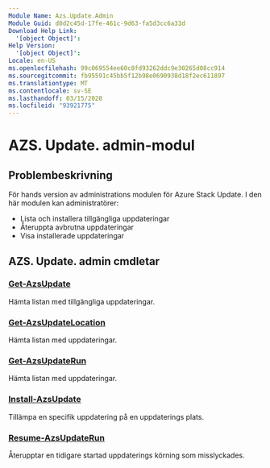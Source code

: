 ```yaml
---
Module Name: Azs.Update.Admin
Module Guid: d0d2c45d-17fe-461c-9d63-fa5d3cc6a33d
Download Help Link:
  '[object Object]': 
Help Version:
  '[object Object]': 
Locale: en-US
ms.openlocfilehash: 99c069554ee60c8fd93262ddc9e30265d08cc914
ms.sourcegitcommit: fb95591c45bb5f12b98e0690938d18f2ec611897
ms.translationtype: MT
ms.contentlocale: sv-SE
ms.lasthandoff: 03/15/2020
ms.locfileid: "93921775"
---
```

# AZS. Update. admin-modul
## Problembeskrivning
För hands version av administrations modulen för Azure Stack Update.  I den här modulen kan administratörer:
- Lista och installera tillgängliga uppdateringar
- Återuppta avbrutna uppdateringar
- Visa installerade uppdateringar

## AZS. Update. admin cmdletar
### [Get-AzsUpdate](Get-AzsUpdate.md)
Hämta listan med tillgängliga uppdateringar.

### [Get-AzsUpdateLocation](Get-AzsUpdateLocation.md)
Hämta listan med uppdateringar.

### [Get-AzsUpdateRun](Get-AzsUpdateRun.md)
Hämta listan med uppdateringar.

### [Install-AzsUpdate](Install-AzsUpdate.md)
Tillämpa en specifik uppdatering på en uppdaterings plats.

### [Resume-AzsUpdateRun](Resume-AzsUpdateRun.md)
Återupptar en tidigare startad uppdaterings körning som misslyckades.

